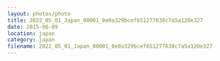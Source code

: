 ```yaml
---
layout: photos/photo
title: 2022_05_01_Japan_00001_8e0a329bcef651277638c7a5a120e327
date: 2015-06-09
location: japan
category: japan
filename: 2022_05_01_Japan_00001_8e0a329bcef651277638c7a5a120e327
---
```

